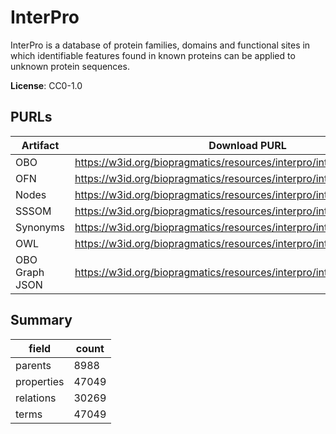 # InterPro

InterPro is a database of protein families, domains and functional sites in which identifiable features found in known proteins can be applied to unknown protein sequences.

**License**: CC0-1.0

## PURLs

| Artifact       | Download PURL                                                           | Latest Versioned Download PURL                                                |
|----------------|-------------------------------------------------------------------------|-------------------------------------------------------------------------------|
| OBO            | https://w3id.org/biopragmatics/resources/interpro/interpro.obo          | https://w3id.org/biopragmatics/resources/interpro/103.0/interpro.obo          |
| OFN            | https://w3id.org/biopragmatics/resources/interpro/interpro.ofn          | https://w3id.org/biopragmatics/resources/interpro/103.0/interpro.ofn          |
| Nodes          | https://w3id.org/biopragmatics/resources/interpro/interpro.tsv          | https://w3id.org/biopragmatics/resources/interpro/103.0/interpro.tsv          |
| SSSOM          | https://w3id.org/biopragmatics/resources/interpro/interpro.sssom.tsv    | https://w3id.org/biopragmatics/resources/interpro/103.0/interpro.sssom.tsv    |
| Synonyms       | https://w3id.org/biopragmatics/resources/interpro/interpro.synonyms.tsv | https://w3id.org/biopragmatics/resources/interpro/103.0/interpro.synonyms.tsv |
| OWL            | https://w3id.org/biopragmatics/resources/interpro/interpro.owl          | https://w3id.org/biopragmatics/resources/interpro/103.0/interpro.owl          |
| OBO Graph JSON | https://w3id.org/biopragmatics/resources/interpro/interpro.json         | https://w3id.org/biopragmatics/resources/interpro/103.0/interpro.json         |

## Summary

| field      |   count |
|------------|---------|
| parents    |    8988 |
| properties |   47049 |
| relations  |   30269 |
| terms      |   47049 |
